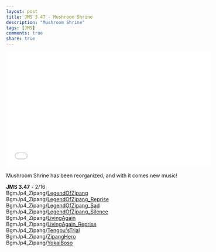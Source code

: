 ```yaml
---
layout: post
title: JMS 3.47 - Mushroom Shrine
description: "Mushroom Shrine"
tags: [JMS]
comments: true
share: true
---
```


<iframe width="560" height="315" src="//www.youtube.com/embed/videoseries?list=PLARr36qkoiWawThSqxTN7gso9mamQgHmr" frameborder="0" allowfullscreen></iframe>

Mushroom Shrine has been reorganized, and with it comes new music!

<b>JMS 3.47</b> - 2/16  
BgmJp4_Zipang/<a href="https://youtu.be/48u6RCI9hSg">LegendOfZipang</a>  
BgmJp4_Zipang/<a href="https://youtu.be/F1DvK7E0kUE">LegendOfZipang_Reprise</a>  
BgmJp4_Zipang/<a href="https://youtu.be/Kz8VmXpyPLU">LegendOfZipang_Sad</a>  
BgmJp4_Zipang/<a href="https://youtu.be/nAjsQ902it0">LegendOfZipang_Silence</a>  
BgmJp4_Zipang/<a href="https://youtu.be/kNGnsV_4mxE">LivingAgain</a>  
BgmJp4_Zipang/<a href="https://youtu.be/9zQXcyMz9Q4">LivingAgain_Reprise</a>  
BgmJp4_Zipang/<a href="https://youtu.be/-PFT0rDJpNk">Tengou'sTrial</a>  
BgmJp4_Zipang/<a href="https://youtu.be/OhzWkiTds2o">ZipangHero</a>  
BgmJp4_Zipang/<a href="https://youtu.be/7O5EA1KVZSo">YokaiBoso</a>
